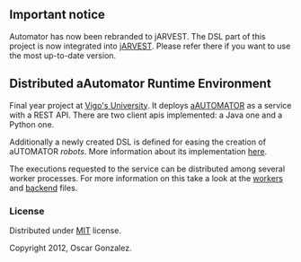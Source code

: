 ## Important notice

Automator has now been rebranded to jARVEST. The DSL part of this
project is now integrated into
[jARVEST](http://sing.ei.uvigo.es/jarvest/). Please refer there if you
want to use the most up-to-date version.

## Distributed aAutomator Runtime Environment

Final year project at [Vigo's University](www.esei.uvigo.es). It
deploys [aAUTOMATOR](www.iadis.net/dl/final_uploads/200713L028.pdf) as
a service with a REST API. There are two client apis implemented: a
Java one and a Python one.

Additionally a newly created DSL is defined for easing the creation of
aUTOMATOR *robots*. More information about its implementation
[here](http://ogf.github.com/DARE/dsl/transformer.html).

The executions requested to the service can be distributed among
several worker processes. For more information on this take a look at
the [workers](http://ogf.github.com/DARE/workers/uberdoc.html) and
[backend](http://ogf.github.com/DARE/backend/uberdoc.html) files.

### License

Distributed under
[MIT](http://www.opensource.org/licenses/mit-license.php) license.

Copyright 2012, Oscar Gonzalez.
